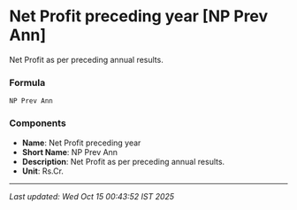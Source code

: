 # Net Profit preceding year [NP Prev Ann]
Net Profit as per preceding annual results.

### Formula
```text
NP Prev Ann
```


### Components
- **Name**: Net Profit preceding year
- **Short Name**: NP Prev Ann
- **Description**: Net Profit as per preceding annual results.
- **Unit**: Rs.Cr.

---
*Last updated: Wed Oct 15 00:43:52 IST 2025*
